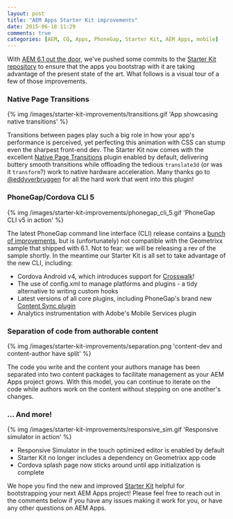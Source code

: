 ```yaml
---
layout: post
title: "AEM Apps Starter Kit improvements"
date: 2015-06-18 11:29
comments: true
categories: [AEM, CQ, Apps, PhoneGap, Starter Kit, AEM Apps, mobile]
---
```

With [AEM 6.1 out the door](https://docs.adobe.com/docs/en/aem/6-1/release-notes.html), we've pushed some commits to the [Starter Kit repository](https://github.com/Adobe-Marketing-Cloud-Apps/aem-phonegap-starter-kit) to ensure that the apps you bootstrap with it are taking advantage of the present state of the art. What follows is a visual tour of a few of those improvements.


### Native Page Transitions

{% img /images/starter-kit-improvements/transitions.gif 'App showcasing native transitions' %}

Transitions between pages play such a big role in how your app's performance is perceived, yet perfecting this animation with CSS can stump even the sharpest front-end dev. The Starter Kit now comes with the excellent [Native Page Transitions](https://github.com/Telerik-Verified-Plugins/NativePageTransitions) plugin enabled by default, delivering buttery smooth transitions while offloading the tedious `translate3d` (or was it `transform`?) work to native hardware acceleration. Many thanks go to [@eddyverbruggen](https://twitter.com/eddyverbruggen) for all the hard work that went into this plugin!

<!-- more -->


### PhoneGap/Cordova CLI 5

{% img /images/starter-kit-improvements/phonegap_cli_5.gif 'PhoneGap CLI v5 in action' %}

The latest PhoneGap command line interface (CLI) release contains a [bunch of improvements](http://phonegap.com/blog/2015/04/28/phonegap-cli-5.0.0-0.27.0/), but is (unfortunately) not compatible with the Geometrixx sample that shipped with 6.1. Not to fear: we will be releasing a rev of the sample shortly. In the meantime our Starter Kit is all set to take advantage of the new CLI, including:

- Cordova Android v4, which introduces support for [Crosswalk](https://crosswalk-project.org/)!
- The use of config.xml to manage platforms and plugins - a tidy alternative to writing custom hooks
- Latest versions of all core plugins, including PhoneGap's brand new [Content Sync plugin](https://github.com/phonegap/phonegap-plugin-contentsync)
- Analytics instrumentation with Adobe's Mobile Services plugin


### Separation of code from authorable content

{% img /images/starter-kit-improvements/separation.png 'content-dev and content-author have split' %}

The code you write and the content your authors manage has been separated into two content packages to facilitate management as your AEM Apps project grows. With this model, you can continue to iterate on the code while authors work on the content without stepping on one another's changes.


### ... And more!

{% img /images/starter-kit-improvements/responsive_sim.gif 'Responsive simulator in action' %}

- Responsive Simulator in the touch optimized editor is enabled by default
- Starter Kit no longer includes a dependency on Geometrixx app code
- Cordova splash page now sticks around until app initialization is complete


We hope you find the new and improved [Starter Kit](https://github.com/Adobe-Marketing-Cloud-Apps/aem-phonegap-starter-kit) helpful for bootstrapping your next AEM Apps project! Please feel free to reach out in the comments below if you have any issues making it work for you, or have any other questions on AEM Apps.

